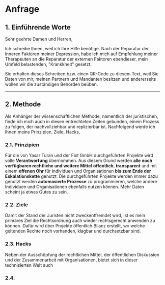 # Anfrage

## 1. Einführende Worte

Sehr geehrte Damen und Herren,

Ich schreibe Ihnen, weil ich Ihre Hilfe benötige.
Nach der Reparatur der inneren Faktoren meiner Depression, habe ich mich auf Empfehlung meiner Therapeuten an die Reparatur der externen Faktoren ebendieser, mein Umfeld belastenden, "Krankkheit" gesetzt.

Sie erhalten dieses Schreiben bzw. einen QR-Code zu diesem Text, weil Sie Daten von mir, meinen Partnern und Mandanten besitzen und andererseits wollen wir die zuständigen Behörden beüben.

---
## 2. Methode
Als Anhänger der wissenschaftlichen Methode, namentlich der juristischen, finde ich mich auch in diesen entrechteten Zeiten gebunden, einem Prozess zu folgen, der nachvollziehbar und replizierbar ist.
Nachfolgend werde ich Ihnen meine Prinzipien, Ziele, Hacks, 

### 2.1. Prinzipien
Für die von Yasar Turan und der Fixt GmbH durchgeführten Projekte wird volle **Verantwortung** übernommen.
Aus diesem Grund werden **alle noch verfügbaren rechtliche und weitere Mittel** **öffentlich**, **transparent** und mit einem **offenen Ohr** für Individuen und Organisationen **bis zum Ende der Eskalationskette** genutzt.
Die durchgeführten Projekte werden immer dazu genutzt werden **automasierte Prozesse** zu programmieren, welche andere Individuen und Organisationen ebenfalls nutzen können. Mehr Daten scheint ja etwas Gutes zu sein.

### 2.2. Ziele
Damit der Stand der Juristen nicht zweckentfremdet wird, ist es mein primäres Ziel die Rechtsordnung auch wieder rechtsgerecht anwenden zu können.
Dafür wird über Projekte öffentlich Bilanz erstellt, wo welche geltenden Rechte noch vorhanden, klagbar und durchsetzbar sind.

### 2.3. Hacks
Neben der Ausschöpfung der rechtlichen Mittel, der öffentlichen Diskussion und der Zusammenarbeit mit Organisationen, bietet sich in dieser technisierten Welt auch 

### 2.4. 
